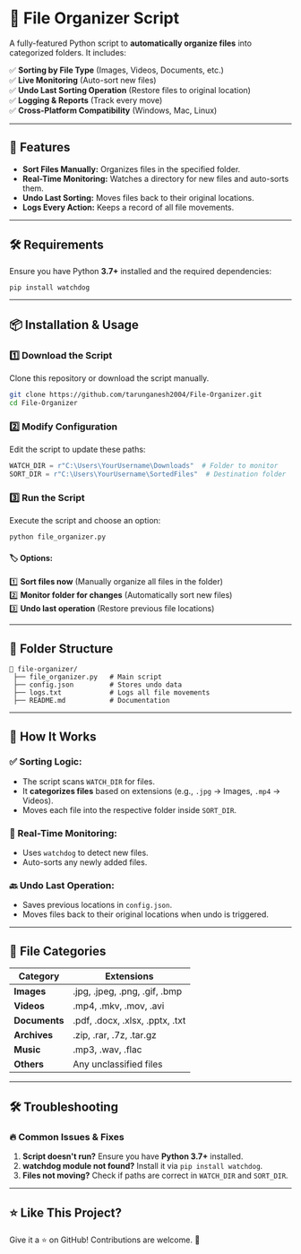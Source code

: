 # 📂 File Organizer Script

A fully-featured Python script to **automatically organize files** into categorized folders. It includes:

✅ **Sorting by File Type** (Images, Videos, Documents, etc.)  
✅ **Live Monitoring** (Auto-sort new files)  
✅ **Undo Last Sorting Operation** (Restore files to original location)  
✅ **Logging & Reports** (Track every move)  
✅ **Cross-Platform Compatibility** (Windows, Mac, Linux)

---

## 🚀 Features

- **Sort Files Manually:** Organizes files in the specified folder.
- **Real-Time Monitoring:** Watches a directory for new files and auto-sorts them.
- **Undo Last Sorting:** Moves files back to their original locations.
- **Logs Every Action:** Keeps a record of all file movements.

---

## 🛠️ Requirements

Ensure you have Python **3.7+** installed and the required dependencies:

```sh
pip install watchdog
```

---

## 📦 Installation & Usage

### 1️⃣ **Download the Script**
Clone this repository or download the script manually.

```sh
git clone https://github.com/tarunganesh2004/File-Organizer.git
cd File-Organizer
```

### 2️⃣ **Modify Configuration**
Edit the script to update these paths:

```python
WATCH_DIR = r"C:\Users\YourUsername\Downloads"  # Folder to monitor
SORT_DIR = r"C:\Users\YourUsername\SortedFiles"  # Destination folder
```

### 3️⃣ **Run the Script**
Execute the script and choose an option:

```sh
python file_organizer.py
```

#### 🏷️ Options:
1️⃣ **Sort files now** (Manually organize all files in the folder)  
2️⃣ **Monitor folder for changes** (Automatically sort new files)  
3️⃣ **Undo last operation** (Restore previous file locations)

---

## 📂 Folder Structure

```
📁 file-organizer/
 ├── file_organizer.py   # Main script
 ├── config.json         # Stores undo data
 ├── logs.txt            # Logs all file movements
 ├── README.md           # Documentation
```

---

## 🔄 How It Works

### ✅ Sorting Logic:
- The script scans `WATCH_DIR` for files.
- It **categorizes files** based on extensions (e.g., `.jpg` → Images, `.mp4` → Videos).
- Moves each file into the respective folder inside `SORT_DIR`.

### 🔎 Real-Time Monitoring:
- Uses `watchdog` to detect new files.
- Auto-sorts any newly added files.

### 🔙 Undo Last Operation:
- Saves previous locations in `config.json`.
- Moves files back to their original locations when undo is triggered.

---

## 📜 File Categories

| Category   | Extensions |
|------------|--------------------------------|
| **Images** | .jpg, .jpeg, .png, .gif, .bmp |
| **Videos** | .mp4, .mkv, .mov, .avi |
| **Documents** | .pdf, .docx, .xlsx, .pptx, .txt |
| **Archives** | .zip, .rar, .7z, .tar.gz |
| **Music** | .mp3, .wav, .flac |
| **Others** | Any unclassified files |

---

## 🛠️ Troubleshooting

### 🔥 Common Issues & Fixes
1. **Script doesn't run?** Ensure you have **Python 3.7+** installed.
2. **watchdog module not found?** Install it via `pip install watchdog`.
3. **Files not moving?** Check if paths are correct in `WATCH_DIR` and `SORT_DIR`.


---

## ⭐ Like This Project?
Give it a ⭐ on GitHub! Contributions are welcome. 🙌

